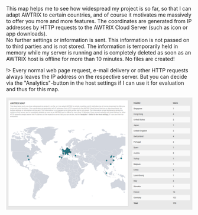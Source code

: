 This map helps me to see how widespread my project is so far, so that I can adapt AWTRIX to certain countries, and of course it motivates me massively to offer you more and more features.
The coordinates are generated from IP addresses by HTTP requests to the AWTRIX Cloud Server (such as icon or app downloads).  
No further settings or information is sent. This information is not passed on to third parties and is not stored. The information is temporarily held in memory while my server is running and is completely deleted as soon as an AWTRIX host is offline for more than 10 minutes. No files are created!

!> Every normal web page request, e-mail delivery or other HTTP requests always leaves the IP address on the respective server. But you can decide via the "Analytics"-button in the host settings if I can use it for evaluation and thus for this map. 

  <div align=center>
  <img width="800" src="en-en\assets\map.PNG"/>
  </div>

